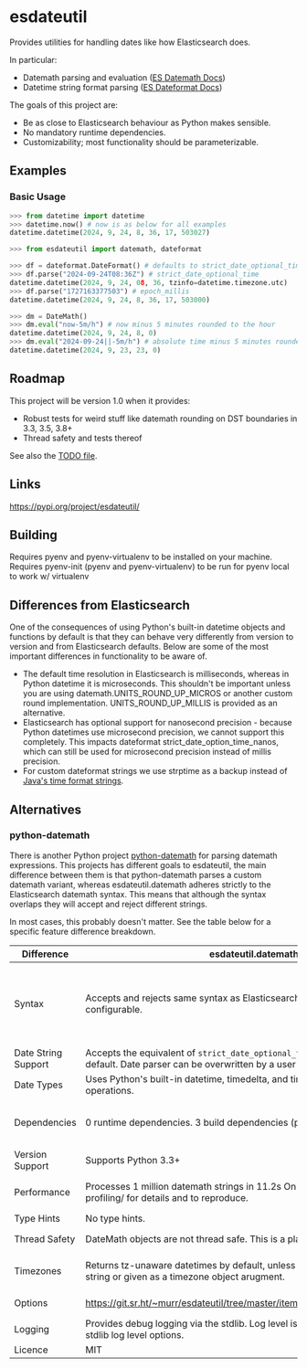 # esdateutil

Provides utilities for handling dates like how Elasticsearch does.

In particular:
 - Datemath parsing and evaluation ([ES Datemath Docs](https://www.elastic.co/guide/en/elasticsearch/reference/current/common-options.html#date-math))
 - Datetime string format parsing ([ES Dateformat Docs](https://www.elastic.co/guide/en/elasticsearch/reference/current/mapping-date-format.html))

The goals of this project are:
 - Be as close to Elasticsearch behaviour as Python makes sensible.
 - No mandatory runtime dependencies.
 - Customizability; most functionality should be parameterizable.

## Examples

### Basic Usage
```py
>>> from datetime import datetime
>>> datetime.now() # now is as below for all examples
datetime.datetime(2024, 9, 24, 8, 36, 17, 503027)

>>> from esdateutil import datemath, dateformat

>>> df = dateformat.DateFormat() # defaults to strict_date_optional_time||epoch_millis
>>> df.parse("2024-09-24T08:36Z") # strict_date_optional_time
datetime.datetime(2024, 9, 24, 08, 36, tzinfo=datetime.timezone.utc)
>>> df.parse("1727163377503") # epoch_millis
datetime.datetime(2024, 9, 24, 8, 36, 17, 503000)

>>> dm = DateMath()
>>> dm.eval("now-5m/h") # now minus 5 minutes rounded to the hour
datetime.datetime(2024, 9, 24, 8, 0)
>>> dm.eval("2024-09-24||-5m/h") # absolute time minus 5 minutes rounded to the hour
datetime.datetime(2024, 9, 23, 23, 0)
```

## Roadmap

This project will be version 1.0 when it provides:
 - Robust tests for weird stuff like datemath rounding on DST boundaries in 3.3, 3.5, 3.8+
 - Thread safety and tests thereof

See also the [TODO file](./TODO).

## Links

https://pypi.org/project/esdateutil/

## Building

Requires pyenv and pyenv-virtualenv to be installed on your machine.
Requires pyenv-init (pyenv and pyenv-virtualenv) to be run for pyenv local to work w/ virtualenv

## Differences from Elasticsearch

One of the consequences of using Python's built-in datetime objects and
functions by default is that they can behave very differently from version to
version and from Elasticsearch defaults. Below are some of the most important
differences in functionality to be aware of.

 - The default time resolution in Elasticsearch is milliseconds, whereas in
   Python datetime it is microseconds. This shouldn't be important unless you
   are using datemath.UNITS_ROUND_UP_MICROS or another custom round
   implementation. UNITS_ROUND_UP_MILLIS is provided as an alternative.
 - Elasticsearch has optional support for nanosecond precision - because Python
   datetimes use microsecond precision, we cannot support this completely. This
   impacts dateformat strict_date_option_time_nanos, which can still be used
   for microsecond precision instead of millis precision.
 - For custom dateformat strings we use strptime as a backup instead of [Java's time format strings](https://docs.oracle.com/javase/8/docs/api/java/time/format/DateTimeFormatter.html).

## Alternatives

### python-datemath

There is another Python project
[python-datemath](https://pypi.org/project/python-datemath/) for parsing
datemath expressions. This projects has different goals to esdateutil, the main
difference between them is that python-datemath parses a custom datemath
variant, whereas esdateutil.datemath adheres strictly to the Elasticsearch
datemath syntax. This means that although the syntax overlaps they will accept
and reject different strings.

In most cases, this probably doesn't matter. See the table below for a specific
feature difference breakdown.

| Difference          | esdateutil.datemath                                                                                                                    | python-datemath                                                                                                                                                                                                                                                                                                                |
| -----------         | ----------                                                                                                                             | ---------------                                                                                                                                                                                                                                                                                                                |
| Syntax              | Accepts and rejects same syntax as Elasticsearch. Unit chars are configurable.                                                         | Allows additional uppercase unit chars (Y for year, W for week, D for day, S for second), allows long-form units (e.g. `seconds`, `days`), allows fractional durations (e.g. +1.2d), does not allow missing number (e.g. +y vs +1y), treats expressions without anchors as having `now` (e.g. `+2d` is equivalent to `now+2d`) |
| Date String Support | Accepts the equivalent of `strict_date_optional_time\|\|epoch_millis` by default. Date parser can be overwritten by a user function.   | Accepts epoch seconds or all formats supported by arrow.get by default.                                                                                                                                                                                                                                                        |
| Date Types          | Uses Python's built-in datetime, timedelta, and timezone types for all date operations.                                                | Uses arrow's Arrow type for all operations. Supports converting to datetime.                                                                                                                                                                                                                                                   |
| Dependencies        | 0 runtime dependencies. 3 build dependencies (pytest, setuptools, wheel).                                                              | 4 runtime dependenices, including transitive dependencies: arrow --> python-dateutil --> six + types-python-dateutil. 47 build dependencies.                                                                                                                                                                                   |
| Version Support     | Supports Python 3.3+                                                                                                                   | Supports Python 3.8+ with arrow 1.0.3+. Previous versions support 2.7 and 3.x                                                                                                                                                                                                                                                  |
| Performance         | Processes 1 million datemath strings in 11.2s On My MachineTM. See profiling/ for details and to reproduce.                            | Processes 1 million datemath strings in 107.1s On My MachineTM. See profiling/ for details and to reproduce.                                                                                                                                                                                                                   |
| Type Hints          | No type hints.                                                                                                                         | Strict type checking with inline types.                                                                                                                                                                                                                                                                                        |
| Thread Safety       | DateMath objects are not thread safe. This is a planned v1.0 feature.                                                                  | Types are essentially stateless, thread safety is not a concern.                                                                                                                                                                                                                                                               |
| Timezones           | Returns tz-unaware datetimes by default, unless tzinfo is provided in a date string or given as a timezone object arugment.            | Assumes datetimes are UTC by default, unless tz is provided in a date string or given as a string argument.                                                                                                                                                                                                                    |
| Options             | https://git.sr.ht/~murr/esdateutil/tree/master/item/esdateutil/datemath.py#L73                                                         | https://github.com/nickmaccarthy/python-datemath/blob/master/datemath/helpers.py#L85                                                                                                                                                                                                                                           |
| Logging             | Provides debug logging via the stdlib. Log level is set via the normal Python stdlib log level options.                                | Debug logging via the stdlib. Log level is set by an environment variable.                                                                                                                                                                                                                                                     |
| Licence             | MIT                                                                                                                                    | Apache 2.0                                                                                                                                                                                                                                                                                                                     |
